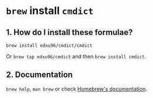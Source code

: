 # `brew` install `cmdict`

## 1. How do I install these formulae?

`brew install edxu96/cmdict/cmdict`

Or `brew tap edxu96/cmdict` and then `brew install cmdict`.

## 2. Documentation

`brew help`, `man brew` or check [Homebrew's documentation](https://docs.brew.sh).
